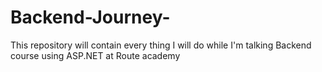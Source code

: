 # Backend-Journey-
This repository will contain every thing I will do while I'm talking Backend course using ASP.NET at Route academy 
